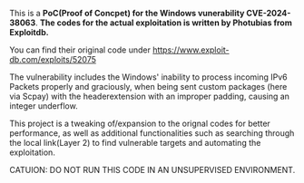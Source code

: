 This is a **PoC(Proof of Concpet) for the Windows vunerability CVE-2024-38063**. 
**The codes for the actual exploitation is written by Photubias from Exploitdb.**


You can find their original code under https://www.exploit-db.com/exploits/52075



The vulnerability includes the Windows' inability to process incoming IPv6 Packets properly and graciously, when being sent custom packages (here via Scpay) with the headerextension with an improper padding, causing an integer underflow.



This project is a tweaking of/expansion to the orignal codes for better performance, as well as additional functionalities such as searching through the local link(Layer 2) to find vulnerable targets and automating the exploitation. 



CATUION: DO NOT RUN THIS CODE IN AN UNSUPERVISED ENVIRONMENT. 
